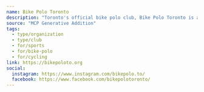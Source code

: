 ```yaml
---
name: Bike Polo Toronto
description: "Toronto's official bike polo club, Bike Polo Toronto is a not for profit organisation with the goal of cultivating a thriving bike polo community for everyone in Toronto."
source: "MCP Generative Addition"
tags:
  - type/organization
  - type/club
  - for/sports
  - for/bike-polo
  - for/cycling
link: https://bikepoloto.org
social:
  instagram: https://www.instagram.com/bikepolo.to/
  facebook: https://www.facebook.com/bikepolotoronto/
---
```

